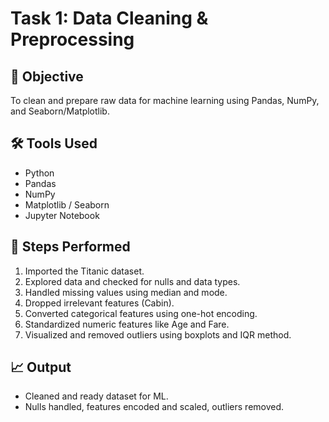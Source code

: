 # Task 1: Data Cleaning & Preprocessing

## 📌 Objective
To clean and prepare raw data for machine learning using Pandas, NumPy, and Seaborn/Matplotlib.

## 🛠 Tools Used
- Python
- Pandas
- NumPy
- Matplotlib / Seaborn
- Jupyter Notebook

## 📁 Steps Performed
1. Imported the Titanic dataset.
2. Explored data and checked for nulls and data types.
3. Handled missing values using median and mode.
4. Dropped irrelevant features (Cabin).
5. Converted categorical features using one-hot encoding.
6. Standardized numeric features like Age and Fare.
7. Visualized and removed outliers using boxplots and IQR method.

## 📈 Output
- Cleaned and ready dataset for ML.
- Nulls handled, features encoded and scaled, outliers removed.


